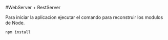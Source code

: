 #WebServer + RestServer

Para iniciar la aplicacion ejecutar el comando para reconstruir los modulos de Node.

```npm install```